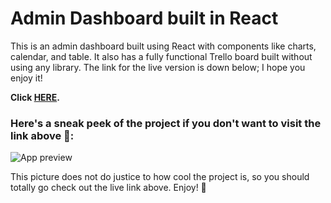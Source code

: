 # Admin Dashboard built in React

This is an admin dashboard built using React with components like charts, calendar, and table. It also has a fully functional Trello board built without using any library. The link for the live version is down below; I hope you enjoy it!

**Click [HERE](https://friendly-naiad-16949b.netlify.app).**

### Here's a sneak peek of the project if you don't want to visit the link above 🤠:

![App preview](https://github.com/Nchhabra25/AdminDashboard/assets/124149051/05cbb4d4-df35-44ce-875c-6268121f089d)

This picture does not do justice to how cool the project is, so you should totally go check out the live link above. Enjoy! 💃
